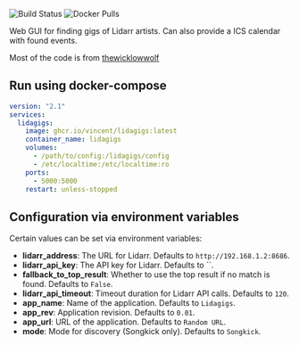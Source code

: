 ![Build Status](https://github.com/TheWicklowWolf/Lidagigs/actions/workflows/main.yml/badge.svg)
![Docker Pulls](https://img.shields.io/docker/pulls/thewicklowwolf/lidagigs.svg)


Web GUI for finding gigs of Lidarr artists.
Can also provide a ICS calendar with found events.

Most of the code is from [thewicklowwolf](https://github.com/TheWicklowWolf/Lidify)


## Run using docker-compose

```yaml
version: "2.1"
services:
  lidagigs:
    image: ghcr.io/vincent/lidagigs:latest
    container_name: lidagigs
    volumes:
      - /path/to/config:/lidagigs/config
      - /etc/localtime:/etc/localtime:ro
    ports:
      - 5000:5000
    restart: unless-stopped
```

## Configuration via environment variables

Certain values can be set via environment variables:

* __lidarr_address__: The URL for Lidarr. Defaults to `http://192.168.1.2:8686`.
* __lidarr_api_key__: The API key for Lidarr. Defaults to ``.
* __fallback_to_top_result__: Whether to use the top result if no match is found. Defaults to `False`.
* __lidarr_api_timeout__: Timeout duration for Lidarr API calls. Defaults to `120`.
* __app_name__: Name of the application. Defaults to `Lidagigs`.
* __app_rev__: Application revision. Defaults to `0.01`.
* __app_url__: URL of the application. Defaults to `Random URL`.
* __mode__: Mode for discovery (Songkick only). Defaults to `Songkick`.

